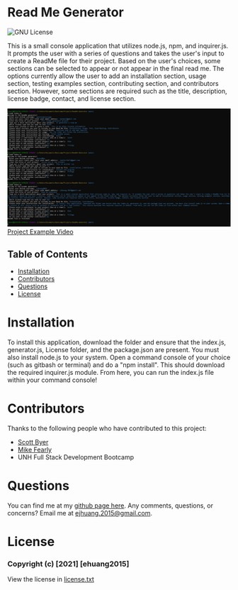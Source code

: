 # Read Me Generator
![GNU License](https://img.shields.io/badge/License-GNU-blue)

This is a small console application that utilizes node.js, npm, and inquirer.js. It prompts the user with a series of questions and takes the user's input to create a ReadMe file for their project. Based on the user's choices, some sections can be selected to appear or not appear in the final read me. The options currently allow the user to add an installation section, usage section, testing examples section, contributing section, and contributors section. However, some sections are required such as the title, description, license badge, contact, and license section.

![Project Example Image](./assets/Example.jpg)
[Project Example Video](./assets/VideoExample.mp4)

## Table of Contents
* [Installation](#installation)
* [Contributors](#contributors)
* [Questions](#questions)
* [License](#license)
# Installation
To install this application, download the folder and ensure that the index.js, generator.js, License folder, and the package.json are present. You must also install node.js to your system. Open a command console of your choice (such as gitbash or terminal) and do a "npm install". This should download the required inquirer.js module. From here, you can run the index.js file within your command console!
# Contributors
Thanks to the following people who have contributed to this project:

* [Scott Byer](https://github.com/switch120) 
* [Mike Fearly](https://michaelfearnley.com/)
* UNH Full Stack Development Bootcamp

# Questions
You can find me at my [github page here](https://github.com/ejhuang2015).
Any comments, questions, or concerns? Email me  at ejhuang.2015@gmail.com.

# License
### Copyright (c) [2021] [ehuang2015]
View the license in [license.txt](./license.txt)
